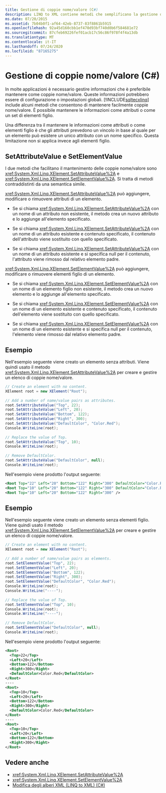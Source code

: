 ```yaml
---
title: Gestione di coppie nome/valore (C#)
description: LINQ to XML contiene metodi che semplificano la gestione delle coppie nome/valore, sia come attributi che come set di elementi figlio.
ms.date: 07/20/2015
ms.assetid: 7b04b0f1-af64-42eb-8737-83f8861b5915
ms.openlocfilehash: 92a45d160cbb1ef470d93bf740d0b6f584681e72
ms.sourcegitcommit: 87cfeb69226fef01acb17c56c86f978f4f4a13db
ms.translationtype: MT
ms.contentlocale: it-IT
ms.lasthandoff: 07/24/2020
ms.locfileid: "87165275"
---
```

# <a name="maintaining-namevalue-pairs-c"></a>Gestione di coppie nome/valore (C#)
In molte applicazioni è necessario gestire informazioni che è preferibile mantenere come coppie nome/valore. Queste informazioni potrebbero essere di configurazione o impostazioni globali. [!INCLUDE[sqltecxlinq](~/includes/sqltecxlinq-md.md)] include alcuni metodi che consentono di mantenere facilmente coppie nome/valore. È possibile mantenere le informazioni come attributi o come un set di elementi figlio.  
  
 Una differenza tra il mantenere le informazioni come attributi o come elementi figlio è che gli attributi prevedono un vincolo in base al quale per un elemento può esistere un unico attributo con un nome specifico. Questa limitazione non si applica invece agli elementi figlio.  
  
## <a name="setattributevalue-and-setelementvalue"></a>SetAttributeValue e SetElementValue  
 I due metodi che facilitano il mantenimento delle coppie nome/valore sono <xref:System.Xml.Linq.XElement.SetAttributeValue%2A> e <xref:System.Xml.Linq.XElement.SetElementValue%2A>. Si tratta di metodi contraddistinti da una semantica simile.  
  
 <xref:System.Xml.Linq.XElement.SetAttributeValue%2A> può aggiungere, modificare o rimuovere attributi di un elemento.  
  
- Se si chiama <xref:System.Xml.Linq.XElement.SetAttributeValue%2A> con un nome di un attributo non esistente, il metodo crea un nuovo attributo e lo aggiunge all'elemento specificato.  
  
- Se si chiama <xref:System.Xml.Linq.XElement.SetAttributeValue%2A> con un nome di un attributo esistente e contenuto specificato, il contenuto dell'attributo viene sostituito con quello specificato.  
  
- Se si chiama <xref:System.Xml.Linq.XElement.SetAttributeValue%2A> con un nome di un attributo esistente e si specifica null per il contenuto, l'attributo viene rimosso dal relativo elemento padre.  
  
 <xref:System.Xml.Linq.XElement.SetElementValue%2A> può aggiungere, modificare o rimuovere elementi figlio di un elemento.  
  
- Se si chiama <xref:System.Xml.Linq.XElement.SetElementValue%2A> con un nome di un elemento figlio non esistente, il metodo crea un nuovo elemento e lo aggiunge all'elemento specificato.  
  
- Se si chiama <xref:System.Xml.Linq.XElement.SetElementValue%2A> con un nome di un elemento esistente e contenuto specificato, il contenuto dell'elemento viene sostituito con quello specificato.  
  
- Se si chiama <xref:System.Xml.Linq.XElement.SetElementValue%2A> con un nome di un elemento esistente e si specifica null per il contenuto, l'elemento viene rimosso dal relativo elemento padre.  
  
## <a name="example"></a>Esempio  
 Nell'esempio seguente viene creato un elemento senza attributi. Viene quindi usato il metodo <xref:System.Xml.Linq.XElement.SetAttributeValue%2A> per creare e gestire un elenco di coppie nome/valore.  
  
```csharp  
// Create an element with no content.  
XElement root = new XElement("Root");  
  
// Add a number of name/value pairs as attributes.  
root.SetAttributeValue("Top", 22);  
root.SetAttributeValue("Left", 20);  
root.SetAttributeValue("Bottom", 122);  
root.SetAttributeValue("Right", 300);  
root.SetAttributeValue("DefaultColor", "Color.Red");  
Console.WriteLine(root);  
  
// Replace the value of Top.  
root.SetAttributeValue("Top", 10);  
Console.WriteLine(root);  
  
// Remove DefaultColor.  
root.SetAttributeValue("DefaultColor", null);  
Console.WriteLine(root);  
```  
  
 Nell'esempio viene prodotto l'output seguente:  
  
```xml  
<Root Top="22" Left="20" Bottom="122" Right="300" DefaultColor="Color.Red" />  
<Root Top="10" Left="20" Bottom="122" Right="300" DefaultColor="Color.Red" />  
<Root Top="10" Left="20" Bottom="122" Right="300" />  
```  
  
## <a name="example"></a>Esempio  
 Nell'esempio seguente viene creato un elemento senza elementi figlio. Viene quindi usato il metodo <xref:System.Xml.Linq.XElement.SetElementValue%2A> per creare e gestire un elenco di coppie nome/valore.  
  
```csharp  
// Create an element with no content.  
XElement root = new XElement("Root");  
  
// Add a number of name/value pairs as elements.  
root.SetElementValue("Top", 22);  
root.SetElementValue("Left", 20);  
root.SetElementValue("Bottom", 122);  
root.SetElementValue("Right", 300);  
root.SetElementValue("DefaultColor", "Color.Red");  
Console.WriteLine(root);  
Console.WriteLine("----");  
  
// Replace the value of Top.  
root.SetElementValue("Top", 10);  
Console.WriteLine(root);  
Console.WriteLine("----");  
  
// Remove DefaultColor.  
root.SetElementValue("DefaultColor", null);  
Console.WriteLine(root);  
```  
  
 Nell'esempio viene prodotto l'output seguente:  
  
```xml  
<Root>  
  <Top>22</Top>  
  <Left>20</Left>  
  <Bottom>122</Bottom>  
  <Right>300</Right>  
  <DefaultColor>Color.Red</DefaultColor>  
</Root>  
----  
<Root>  
  <Top>10</Top>  
  <Left>20</Left>  
  <Bottom>122</Bottom>  
  <Right>300</Right>  
  <DefaultColor>Color.Red</DefaultColor>  
</Root>  
----  
<Root>  
  <Top>10</Top>  
  <Left>20</Left>  
  <Bottom>122</Bottom>  
  <Right>300</Right>  
</Root>  
```  
  
## <a name="see-also"></a>Vedere anche

- <xref:System.Xml.Linq.XElement.SetAttributeValue%2A>
- <xref:System.Xml.Linq.XElement.SetElementValue%2A>
- [Modifica degli alberi XML (LINQ to XML) (C#)](./in-memory-xml-tree-modification-vs-functional-construction-linq-to-xml.md)
